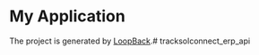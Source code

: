 # My Application

The project is generated by [LoopBack](http://loopback.io).# tracksolconnect_erp_api
